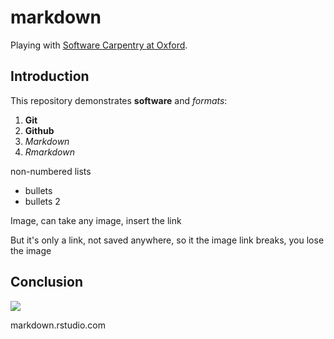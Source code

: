 # markdown

Playing with [Software Carpentry at Oxford](http://jule32.github.io/2016-07-12-Oxford).

## Introduction

This repository demonstrates **software** and _formats_:

1. **Git**
1. **Github**
1. _Markdown_
1. _Rmarkdown_

non-numbered lists

- bullets
- bullets 2

Image, can take any image, insert the link

But it's only a link, not saved anywhere, so it the image link breaks, you lose the image

## Conclusion

![](https://octodex.github.com/images/labtocat.png)


markdown.rstudio.com